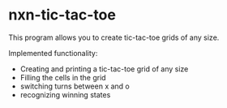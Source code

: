 # nxn-tic-tac-toe

This program allows you to create tic-tac-toe grids of any size.

Implemented functionality:
 - Creating and printing a tic-tac-toe grid of any size
 - Filling the cells in the grid
 - switching turns between x and o
 - recognizing winning states
